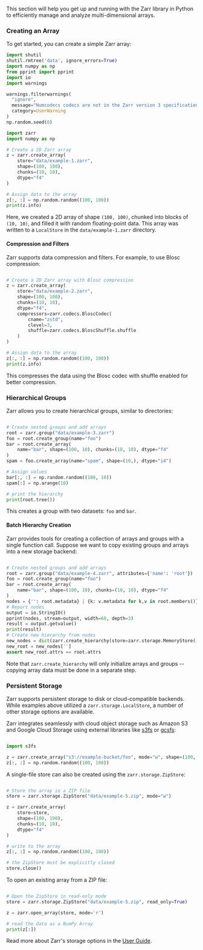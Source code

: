 This section  will help you get up and running with
the Zarr library in Python to efficiently manage and analyze multi-dimensional arrays.

### Creating an Array

To get started, you can create a simple Zarr array:

```python exec="true" session="quickstart"
import shutil
shutil.rmtree('data', ignore_errors=True)
import numpy as np
from pprint import pprint
import io
import warnings

warnings.filterwarnings(
  "ignore",
  message="Numcodecs codecs are not in the Zarr version 3 specification*",
  category=UserWarning
)
np.random.seed(0)
```

```python exec="true" session="quickstart" source="above" result="ansi"
import zarr
import numpy as np

# Create a 2D Zarr array
z = zarr.create_array(
    store="data/example-1.zarr",
    shape=(100, 100),
    chunks=(10, 10),
    dtype="f4"
)

# Assign data to the array
z[:, :] = np.random.random((100, 100))
print(z.info)
```

Here, we created a 2D array of shape `(100, 100)`, chunked into blocks of
`(10, 10)`, and filled it with random floating-point data. This array was
written to a `LocalStore` in the `data/example-1.zarr` directory.

#### Compression and Filters

Zarr supports data compression and filters. For example, to use Blosc compression:


```python exec="true" session="quickstart" source="above" result="code"

# Create a 2D Zarr array with Blosc compression
z = zarr.create_array(
    store="data/example-2.zarr",
    shape=(100, 100),
    chunks=(10, 10),
    dtype="f4",
    compressors=zarr.codecs.BloscCodec(
        cname="zstd",
        clevel=3,
        shuffle=zarr.codecs.BloscShuffle.shuffle
    )
)

# Assign data to the array
z[:, :] = np.random.random((100, 100))
print(z.info)
```

This compresses the data using the Blosc codec with shuffle enabled for better compression.


### Hierarchical Groups

Zarr allows you to create hierarchical groups, similar to directories:

```python exec="true" session="quickstart" source="above" result="ansi"

# Create nested groups and add arrays
root = zarr.group("data/example-3.zarr")
foo = root.create_group(name="foo")
bar = root.create_array(
    name="bar", shape=(100, 10), chunks=(10, 10), dtype="f4"
)
spam = foo.create_array(name="spam", shape=(10,), dtype="i4")

# Assign values
bar[:, :] = np.random.random((100, 10))
spam[:] = np.arange(10)

# print the hierarchy
print(root.tree())
```

This creates a group with two datasets: `foo` and `bar`.

#### Batch Hierarchy Creation

Zarr provides tools for creating a collection of arrays and groups with a single function call.
Suppose we want to copy existing groups and arrays into a new storage backend:

```python exec="true" session="quickstart" source="above" result="html"

# Create nested groups and add arrays
root = zarr.group("data/example-4.zarr", attributes={'name': 'root'})
foo = root.create_group(name="foo")
bar = root.create_array(
    name="bar", shape=(100, 10), chunks=(10, 10), dtype="f4"
)
nodes = {'': root.metadata} | {k: v.metadata for k,v in root.members()}
# Report nodes
output = io.StringIO()
pprint(nodes, stream=output, width=60, depth=3)
result = output.getvalue()
print(result)
# Create new hierarchy from nodes
new_nodes = dict(zarr.create_hierarchy(store=zarr.storage.MemoryStore(), nodes=nodes))
new_root = new_nodes['']
assert new_root.attrs == root.attrs
```

Note that `zarr.create_hierarchy` will only initialize arrays and groups -- copying array data must
be done in a separate step.

### Persistent Storage

Zarr supports persistent storage to disk or cloud-compatible backends. While examples above
utilized a `zarr.storage.LocalStore`, a number of other storage options are available.

Zarr integrates seamlessly with cloud object storage such as Amazon S3 and Google Cloud Storage
using external libraries like [s3fs](https://s3fs.readthedocs.io) or
[gcsfs](https://gcsfs.readthedocs.io):

```python

import s3fs

z = zarr.create_array("s3://example-bucket/foo", mode="w", shape=(100, 100), chunks=(10, 10), dtype="f4")
z[:, :] = np.random.random((100, 100))
```

A single-file store can also be created using the `zarr.storage.ZipStore`:

```python exec="true" session="quickstart" source="above"

# Store the array in a ZIP file
store = zarr.storage.ZipStore("data/example-5.zip", mode="w")

z = zarr.create_array(
    store=store,
    shape=(100, 100),
    chunks=(10, 10),
    dtype="f4"
)

# write to the array
z[:, :] = np.random.random((100, 100))

# the ZipStore must be explicitly closed
store.close()
```

To open an existing array from a ZIP file:

```python exec="true" session="quickstart" source="above" result="code"

# Open the ZipStore in read-only mode
store = zarr.storage.ZipStore("data/example-5.zip", read_only=True)

z = zarr.open_array(store, mode='r')

# read the data as a NumPy Array
print(z[:])
```

Read more about Zarr's storage options in the [User Guide](user-guide/storage.md).
